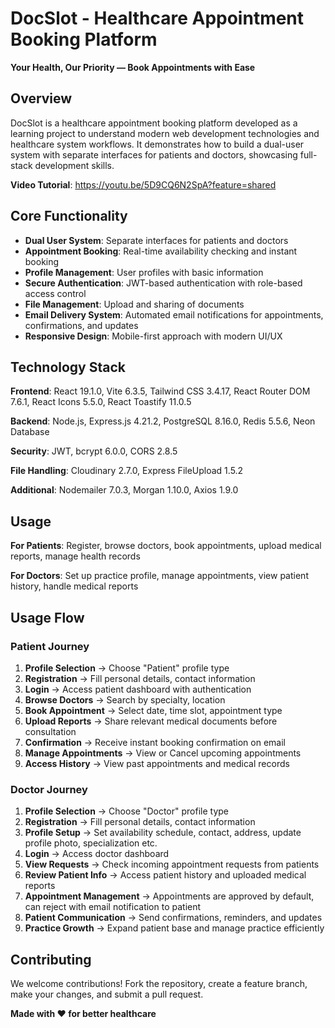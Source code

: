# DocSlot - Healthcare Appointment Booking Platform

**Your Health, Our Priority — Book Appointments with Ease**

## Overview

DocSlot is a healthcare appointment booking platform developed as a learning project to understand modern web development technologies and healthcare system workflows. It demonstrates how to build a dual-user system with separate interfaces for patients and doctors, showcasing full-stack development skills.


**Video Tutorial**: https://youtu.be/5D9CQ6N2SpA?feature=shared

## Core Functionality

- **Dual User System**: Separate interfaces for patients and doctors
- **Appointment Booking**: Real-time availability checking and instant booking
- **Profile Management**: User profiles with basic information
- **Secure Authentication**: JWT-based authentication with role-based access control
- **File Management**: Upload and sharing of documents
- **Email Delivery System**: Automated email notifications for appointments, confirmations, and updates
- **Responsive Design**: Mobile-first approach with modern UI/UX

## Technology Stack

**Frontend**: React 19.1.0, Vite 6.3.5, Tailwind CSS 3.4.17, React Router DOM 7.6.1, React Icons 5.5.0, React Toastify 11.0.5

**Backend**: Node.js, Express.js 4.21.2, PostgreSQL 8.16.0, Redis 5.5.6, Neon Database

**Security**: JWT, bcrypt 6.0.0, CORS 2.8.5

**File Handling**: Cloudinary 2.7.0, Express FileUpload 1.5.2

**Additional**: Nodemailer 7.0.3, Morgan 1.10.0, Axios 1.9.0


## Usage

**For Patients**: Register, browse doctors, book appointments, upload medical reports, manage health records

**For Doctors**: Set up practice profile, manage appointments, view patient history, handle medical reports

## Usage Flow

### Patient Journey
1. **Profile Selection** → Choose "Patient" profile type
2. **Registration** → Fill personal details, contact information
3. **Login** → Access patient dashboard with authentication
4. **Browse Doctors** → Search by specialty, location
5. **Book Appointment** → Select date, time slot, appointment type
6. **Upload Reports** → Share relevant medical documents before consultation
7. **Confirmation** → Receive instant booking confirmation on email
10. **Manage Appointments** → View or Cancel upcoming appointments
11. **Access History** → View past appointments and medical records

### Doctor Journey
1. **Profile Selection** → Choose "Doctor" profile type
2. **Registration** → Fill personal details, contact information
3. **Profile Setup** → Set availability schedule, contact, address, update profile photo, specialization etc.
4. **Login** → Access doctor dashboard
5. **View Requests** → Check incoming appointment requests from patients
6. **Review Patient Info** → Access patient history and uploaded medical reports
7. **Appointment Management** → Appointments are approved by default, can reject with email notification to patient
8. **Patient Communication** → Send confirmations, reminders, and updates
9. **Practice Growth** → Expand patient base and manage practice efficiently

## Contributing

We welcome contributions! Fork the repository, create a feature branch, make your changes, and submit a pull request.


**Made with ❤️ for better healthcare**

